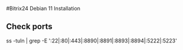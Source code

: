 #Bitrix24 Debian 11 Installation

## Check ports
ss -tuln | grep -E ':22|:80|:443|:8890|:8891|:8893|:8894|:5222|:5223'
